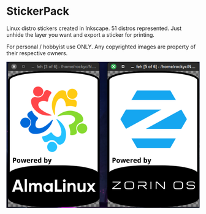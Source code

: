 # StickerPack
Linux distro stickers created in Inkscape. 51 distros represented. Just unhide the layer you want and export a sticker for printing.

For personal / hobbyist use ONLY. Any copyrighted images are property of their respective owners. 

![Sample Image](https://github.com/RockyC36/StickerPack/blob/main/sticker-sample.png)
